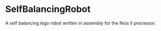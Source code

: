 SelfBalancingRobot
==================

A self balancing lego robot written in assembly for the Nios II processor. 
